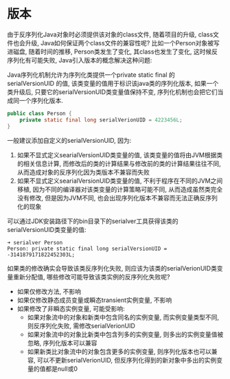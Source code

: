# 版本

由于反序列化Java对象时必须提供该对象的class文件, 随着项目的升级, class文件也会升级, Java如何保证两个class文件的兼容性呢? 比如一个Person对象被写进磁盘, 随着时间的推移, Person类发生了变化, 其class也发生了变化, 这时候反序列化有可能失败, Java引入版本的概念解决这种问题:  

Java序列化机制允许为序列化类提供一个private static final 的 serialVersionUID 的值, 该类变量的值用于标识该java类的序列化版本, 如果一个类升级后, 只要它的serialVersionUID类变量值保持不变, 序列化机制也会把它们当成同一个序列化版本.  
```java
public class Person {
    private static final long serialVerionUID = 4223456L;
}
```

一般建议添加自定义的serialVersionUID, 因为:
1. 如果不显式定义searialVersionUID类变量的值, 该类变量的值将由JVM根据类的相关信息计算, 而修改后的类的计算结果与修改前的类的计算结果往往不同, 从而造成对象的反序列化因为类版本不兼容而失败  
2. 如果不显式定义searialVersionUID类变量的值, 不利于程序在不同的JVM之间移植, 因为不同的编译器对该类变量的计算策略可能不同, 从而造成虽然类完全没有修改, 但是因为JVM不同, 也会出现序列化版本不兼容而无法正确反序列化的现象 

可以通过JDK安装路径下的bin目录下的serialver工具获得该类的serialVersionUID类变量的值: 

```
➜ serialver Person
Person: private static final long serialVersionUID = -3141879171822452303L;
```

如果类的修改确实会导致该类反序列化失败, 则应该为该类的serialVerionUID类变量重新分配值, 哪些修改可能导致该类实例的反序列化失败呢?

- 如果仅修改方法, 不影响
- 如果仅修改静态成员变量或瞬态transient实例变量, 不影响
- 如果修改了非瞬态实例变量, 可能受影响:  
  - 如果对象流中的对象和新类中包含同名的实例变量, 而实例变量类型不同, 则反序列化失败, 需修改serialVerionUID
  - 如果对象流中的对象比新类中包含列多的实例变量, 则多出的实例变量值被忽略, 序列化版本可以兼容
  - 如果新类比对象流中的对象包含更多的实例变量, 则序列化版本也可以兼容, 可以不更新serialVerionUID, 但反序列化得到的新对象中多出的实例变量的值都是null或0
